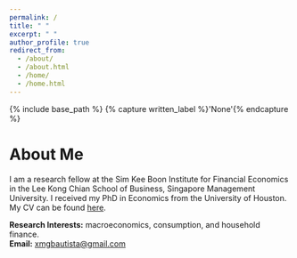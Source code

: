 ```yaml
---
permalink: /
title: " "
excerpt: " "
author_profile: true
redirect_from: 
  - /about/
  - /about.html
  - /home/
  - /home.html
---
```


{% include base_path %}
{% capture written_label %}'None'{% endcapture %}

# About Me

I am a research fellow at the Sim Kee Boon Institute for Financial Economics in the Lee Kong Chian School of 
Business, Singapore Management University. I received my PhD in Economics from the University of Houston.
My CV can be found [here](cv/cv_xmgbautista.pdf).
<br>

**Research Interests:** macroeconomics, consumption, and household finance.
<br>
**Email:** [xmgbautista@gmail.com](mailto:xmgbautista@gmail.com)